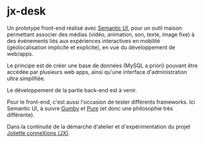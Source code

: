 # jx-desk

Un prototype front-end réalisé avec [Semantic UI](https://github.com/Semantic-Org/Semantic-UI), pour un outil maison permettant associer des médias (vidéo, animation, son, texte, image fixe) à des événements liés aux expériences interactives en mobilité (géolocalisation implicite et explicite), en vue du développement de web/apps.

Le principe est de créer une base de données (MySQL a priori) pouvant être accédée par plusieurs web apps, ainsi qu'une interface d'administration ultra simplifiée.

Le développement de la partie back-end est à venir.

Pour le front-end, c'est aussi l'occasion de tester différents frameworks. Ici Semantic UI, à suivre [Gumby](https://github.com/GumbyFramework/Gumby) et [Pure](https://github.com/yahoo/pure) (et donc une philosophie très différente).

Dans la continuité de la démarche d'atelier et d'expérimentation du projet [Joliette conneXions (JX)](https://github.com/tlabmars/joliette-connexions).





